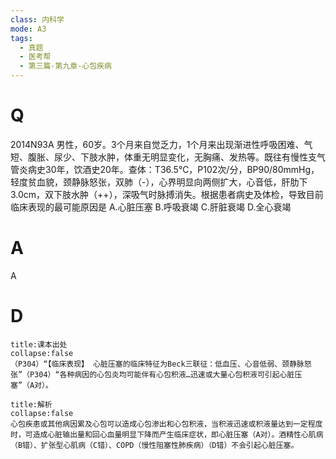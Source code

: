 ```yaml
---
class: 内科学
mode: A3
tags:
  - 真题
  - 医考帮
  - 第三篇-第九章-心包疾病
---
```


# Q
2014N93A 男性，60岁。3个月来自觉乏力，1个月来出现渐进性呼吸困难、气短、腹胀、尿少、下肢水肿，体重无明显变化，无胸痛、发热等。既往有慢性支气管炎病史30年，饮酒史20年。查体：T36.5℃，P102次/分，BP90/80mmHg，轻度贫血貌，颈静脉怒张，双肺（-），心界明显向两侧扩大，心音低，肝肋下3.0cm，双下肢水肿（++），深吸气时脉搏消失。根据患者病史及体检，导致目前临床表现的最可能原因是
A.心脏压塞
B.呼吸衰竭
C.肝脏衰竭
D.全心衰竭

# A
A
# D
```ad-note
title:课本出处
collapse:false
（P304）“【临床表现】 心脏压塞的临床特征为Beck三联征：低血压、心音低弱、颈静脉怒张”（P304）“各种病因的心包炎均可能伴有心包积液…迅速或大量心包积液可引起心脏压塞”（A对）。
```

```ad-summary
title:解析
collapse:false
心包疾患或其他病因累及心包可以造成心包渗出和心包积液，当积液迅速或积液量达到一定程度时，可造成心脏输出量和回心血量明显下降而产生临床症状，即心脏压塞（A对）。酒精性心肌病（B错）、扩张型心肌病（C错）、COPD（慢性阻塞性肺疾病）（D错）不会引起心脏压塞。
```

